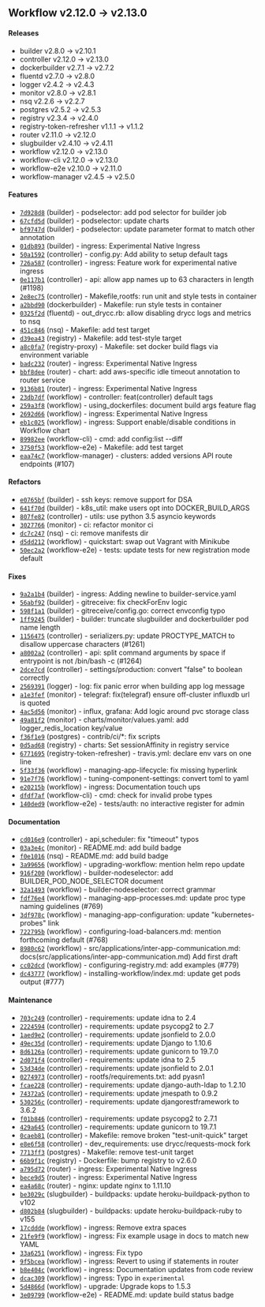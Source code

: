 ## Workflow v2.12.0 -> v2.13.0

#### Releases

- builder v2.8.0 -> v2.10.1
- controller v2.12.0 -> v2.13.0
- dockerbuilder v2.7.1 -> v2.7.2
- fluentd v2.7.0 -> v2.8.0
- logger v2.4.2 -> v2.4.3
- monitor v2.8.0 -> v2.8.1
- nsq v2.2.6 -> v2.2.7
- postgres v2.5.2 -> v2.5.3
- registry v2.3.4 -> v2.4.0
- registry-token-refresher v1.1.1 -> v1.1.2
- router v2.11.0 -> v2.12.0
- slugbuilder v2.4.10 -> v2.4.11
- workflow v2.12.0 -> v2.13.0
- workflow-cli v2.12.0 -> v2.13.0
- workflow-e2e v2.10.0 -> v2.11.0
- workflow-manager v2.4.5 -> v2.5.0

#### Features

- [`7d928d8`](https://github.com/drycc/builder/commit/7d928d82cdaa7eda0a2a9a6ebf957d01aa2146b6) (builder) - podselector: add pod selector for builder job
- [`67cfd5d`](https://github.com/drycc/builder/commit/67cfd5d844761dd887f537ef1fc64cd1860f067a) (builder) - podselector: update charts
- [`bf9747d`](https://github.com/drycc/builder/commit/bf9747d14220d3366fe0c5a8748bbbae2e9e4c96) (builder) - podselector: update parameter format to match other annotation
- [`01db893`](https://github.com/drycc/builder/commit/01db893cb5ff5ebf67999ebb179e3e6487641f56) (builder) - ingress: Experimental Native Ingress
- [`50a1592`](https://github.com/drycc/controller/commit/50a1592706922e6bd88dce12709aa94bc66ae761) (controller) - config.py: Add ability to setup default tags
- [`726a587`](https://github.com/drycc/controller/commit/726a5875eb0486a50f98971fa62789cff7b217b0) (controller) - ingress: Feature work for experimental native ingress
- [`0e117b1`](https://github.com/drycc/controller/commit/0e117b1bd04dfd84a94d5e295c4d16328db7e66e) (controller) - api: allow app names up to 63 characters in length (#1198)
- [`2e8ec75`](https://github.com/drycc/controller/commit/2e8ec75d16ef6d5a1c07d16726f09419a17208e6) (controller) - Makefile,rootfs: run unit and style tests in container
- [`a2bbd90`](https://github.com/drycc/dockerbuilder/commit/a2bbd90dd17a23310c1f380a3f43e53c0eaa256f) (dockerbuilder) - Makefile: run style tests in container
- [`0325f2d`](https://github.com/drycc/fluentd/commit/0325f2dec80322b0a390d5b71b3c23063eaa5a58) (fluentd) - out_drycc.rb: allow disabling drycc logs and metrics to nsq
- [`451c846`](https://github.com/drycc/nsq/commit/451c846997dd010709be8c0e19e2ae334764fd6a) (nsq) - Makefile: add test target
- [`d39ea43`](https://github.com/drycc/registry/commit/d39ea430d51635b2a3de5acc80b8fda7707cbe50) (registry) - Makefile: add test-style target
- [`a8c0fa7`](https://github.com/drycc/registry-proxy/commit/a8c0fa7f5db60dffa4b2fb8aa826466d6d8a2ce5) (registry-proxy) - Makefile: set docker build flags via environment variable
- [`badc232`](https://github.com/drycc/router/commit/badc23276a596c251e6e3164e3de26cad705757b) (router) - ingress: Experimental Native Ingress
- [`bbf8dee`](https://github.com/drycc/router/commit/bbf8dee9a49ecb868d0d8d2b6a75b89d28685feb) (router) - chart: add aws-specific idle timeout annotation to router service
- [`9136b81`](https://github.com/drycc/router/commit/9136b81bf4761718e9bf6b15c408e25d8b458111) (router) - ingress: Experimental Native Ingress
- [`23db7df`](https://github.com/drycc/workflow/commit/23db7dfadacd1d7543258e20e3d7f7ef11c32015) (workflow) - controller: feat(controller) default tags
- [`259a3f8`](https://github.com/drycc/workflow/commit/259a3f8192892dc6da5afaeaa1baa66492822c2c) (workflow) - using_dockerfiles: document build args feature flag
- [`2692d66`](https://github.com/drycc/workflow/commit/2692d6691dade8d510b032dd68f093449d8d8efb) (workflow) - ingress: Experimental Native Ingress
- [`eb1c025`](https://github.com/drycc/workflow/commit/eb1c025d78a3299a892f0b33d94118ace1fb1786) (workflow) - ingress: Support enable/disable conditions in Workflow chart
- [`89982ee`](https://github.com/drycc/workflow-cli/commit/89982eef4cfbd41f3000303f6dfe5fe6064d98e3) (workflow-cli) - cmd: add config:list --diff
- [`3750f53`](https://github.com/drycc/workflow-e2e/commit/3750f53aebc4a3eb6001dc967ece26cc7aa747ec) (workflow-e2e) - Makefile: add test target
- [`eaa74c7`](https://github.com/drycc/workflow-manager/commit/eaa74c7ec6345302760b5aae8d7d55167ba9153b) (workflow-manager) - clusters: added versions API route endpoints (#107)

#### Refactors

- [`e0765bf`](https://github.com/drycc/builder/commit/e0765bff10d5526ad13b6242ced11bc5f774bd0c) (builder) - ssh keys: remove support for DSA
- [`641f70d`](https://github.com/drycc/builder/commit/641f70d16fc5b43f46791860cf61d68fb1d8d15e) (builder) - k8s_util: make users opt into DOCKER_BUILD_ARGS
- [`807fe82`](https://github.com/drycc/controller/commit/807fe82df65004996b23bae1299811efc5ef3f96) (controller) - utils: use python 3.5 asyncio keywords
- [`3027766`](https://github.com/drycc/monitor/commit/302776634c0b9fae3fe2b8852753e46f9cc80dfc) (monitor) - ci: refactor monitor ci
- [`dc7c247`](https://github.com/drycc/nsq/commit/dc7c247f7d9c22b51a1b3368dc7ea973b3b2c33a) (nsq) - ci: remove manifests dir
- [`d5dd212`](https://github.com/drycc/workflow/commit/d5dd212936b13720a3714373c616853710c933c2) (workflow) - quickstart: swap out Vagrant with Minikube
- [`50ec2a2`](https://github.com/drycc/workflow-e2e/commit/50ec2a2e60ea457740b3aa9ce4b762b02a005ae8) (workflow-e2e) - tests: update tests for new registration mode default

#### Fixes

- [`9a2a1b4`](https://github.com/drycc/builder/commit/9a2a1b4ae6cb0d64b7d2af5b27d430a388a17098) (builder) - ingress: Adding newline to builder-service.yaml
- [`56abf92`](https://github.com/drycc/builder/commit/56abf9296d68615bb326b309b3c2de74a9b4b91d) (builder) - gitreceive: fix checkForEnv logic
- [`598f1a1`](https://github.com/drycc/builder/commit/598f1a1421a56b47a58f30eaaa423d6859b30c00) (builder) - gitreceive/config.go: correct envconfig typo
- [`1ff9245`](https://github.com/drycc/builder/commit/1ff92459a2ff325c412f2b92290781b1a4a8b74b) (builder) - builder: truncate slugbuilder and dockerbuilder pod name length
- [`1156475`](https://github.com/drycc/controller/commit/115647522fbfbea709f3e3e260719818a4a2d0c1) (controller) - serializers.py: update PROCTYPE_MATCH to disallow uppercase characters (#1261)
- [`a8002a2`](https://github.com/drycc/controller/commit/a8002a2172bc37801fc062f9a8a9fb65e50f4be3) (controller) - api: split command arguments by space if entrypoint is not /bin/bash -c (#1264)
- [`2dce7cd`](https://github.com/drycc/controller/commit/2dce7cd60dc81938e14fe15560c0aa580b9cc286) (controller) - settings/production: convert "false" to boolean correctly
- [`2569391`](https://github.com/drycc/logger/commit/25693914362643340ef35a6eb5eae57b50b6fb75) (logger) - log: fix panic error when building app log message
- [`a1e3fef`](https://github.com/drycc/monitor/commit/a1e3fefd39721407d649eb3950bb888e20a10cdd) (monitor) - telegraf: fix(telegraf) ensure off-cluster influxdb url is quoted
- [`4ac5d56`](https://github.com/drycc/monitor/commit/4ac5d5669ff120b6db1e7a43551dc50e33cce7cc) (monitor) - influx, grafana: Add logic around pvc storage class
- [`49a81f2`](https://github.com/drycc/monitor/commit/49a81f2d7bb08a624501e4e769eb1290a41a3258) (monitor) - charts/monitor/values.yaml: add logger_redis_location key/value
- [`f36f1e9`](https://github.com/drycc/postgres/commit/f36f1e9a4b59883a1ff074918dc2ceb02617753c) (postgres) - contrib/ci/*: fix scripts
- [`0d5ad68`](https://github.com/drycc/registry/commit/0d5ad68581bdf0eea4600991ac19883b35a8a583) (registry) - charts: Set sessionAffinity in registry service
- [`6771695`](https://github.com/drycc/registry-token-refresher/commit/6771695b3b1d6e201b9d40914f6c644e4809d457) (registry-token-refresher) - travis.yml: declare env vars on one line
- [`5f33f36`](https://github.com/drycc/workflow/commit/5f33f3663f26ef60d609368036c7ed637d5c5d59) (workflow) - managing-app-lifecycle: fix missing hyperlink
- [`91e7f76`](https://github.com/drycc/workflow/commit/91e7f761f8577c32cfbd237afff19d70f1268dcc) (workflow) - tuning-component-settings: convert toml to yaml
- [`e20215b`](https://github.com/drycc/workflow/commit/e20215b67a4a009c06a1fb65d7fd720a3ca564ee) (workflow) - ingress: Documentation touch ups
- [`dfdf7af`](https://github.com/drycc/workflow-cli/commit/dfdf7afd64faf5432307be22897265914548effb) (workflow-cli) - cmd: check for invalid probe types
- [`140ded9`](https://github.com/drycc/workflow-e2e/commit/140ded9b62d926890892cac91c3518f790966f55) (workflow-e2e) - tests/auth: no interactive register for admin

#### Documentation

- [`cd016e9`](https://github.com/drycc/controller/commit/cd016e99fed5d932995077f22dbd263088e98b64) (controller) - api,scheduler: fix "timeout" typos
- [`03a3e4c`](https://github.com/drycc/monitor/commit/03a3e4c47d1a5f24c92b34dc77729cbb9edbb826) (monitor) - README.md: add build badge
- [`f0e1016`](https://github.com/drycc/nsq/commit/f0e10166cd7d2862f44a528959189dd8b6c4a55f) (nsq) - README.md: add build badge
- [`3a99656`](https://github.com/drycc/workflow/commit/3a99656b5adce13d7e88c56f37b947780d0f7bc2) (workflow) - upgrading-workflow: mention helm repo update
- [`916f200`](https://github.com/drycc/workflow/commit/916f200b2390fdf9ee3809829253a84a2f1497ba) (workflow) - builder-nodeselector: add BUILDER_POD_NODE_SELECTOR document
- [`32a1493`](https://github.com/drycc/workflow/commit/32a1493b31dc4ff516f47f9910e1a2c35f7ad3cd) (workflow) - builder-nodeselector: correct grammar
- [`fdf76e4`](https://github.com/drycc/workflow/commit/fdf76e4f3c3d12a04f8be42f5031f0e624c77a60) (workflow) - managing-app-processes.md: update proc type naming guidelines (#769)
- [`3df978c`](https://github.com/drycc/workflow/commit/3df978cb879dfd7ec3151a6809a091f6c6fb002f) (workflow) - managing-app-configuration: update "kubernetes-probes" link
- [`722795b`](https://github.com/drycc/workflow/commit/722795b86cfceafc796a0fb2b9c6d3b6267f018c) (workflow) - configuring-load-balancers.md: mention forthcoming default (#768)
- [`8980c62`](https://github.com/drycc/workflow/commit/8980c62ebb459d50cbab25879829049c2a8f7605) (workflow) - src/applications/inter-app-communication.md: docs(src/applications/inter-app-communication.md) Add first draft
- [`cc02dcd`](https://github.com/drycc/workflow/commit/cc02dcd2e7c2be3791729dc13b9a11df0f2fd98a) (workflow) - configuring-registry.md: add examples (#779)
- [`dc43777`](https://github.com/drycc/workflow/commit/dc43777d42c23837b88db83b16a01b79bf7f9661) (workflow) - installing-workflow/index.md: update get pods output (#777)

#### Maintenance

- [`703c249`](https://github.com/drycc/controller/commit/703c249880d020ae85ace976cd7626bfa41e963c) (controller) - requirements: update idna to 2.4
- [`2224594`](https://github.com/drycc/controller/commit/22245942633e23cd28157a71cf8f3ae6fff4eefe) (controller) - requirements: update psycopg2 to 2.7
- [`1aed9e2`](https://github.com/drycc/controller/commit/1aed9e2c5be9495a88376cea12bed6c632e8dbf7) (controller) - requirements: update jsonfield to 2.0.0
- [`49ec35d`](https://github.com/drycc/controller/commit/49ec35dce691e35bece374a5e26a8c5337f3c4c6) (controller) - requirements: update Django to 1.10.6
- [`8d6126a`](https://github.com/drycc/controller/commit/8d6126a4677744d37a4d77554297590fb16db95a) (controller) - requirements: update gunicorn to 19.7.0
- [`2d071f4`](https://github.com/drycc/controller/commit/2d071f4a8851c11b6bbbf81e80d4560a501056a9) (controller) - requirements: update idna to 2.5
- [`53d34de`](https://github.com/drycc/controller/commit/53d34deff101212eba98f7ed16ba9a1695eea61e) (controller) - requirements: update jsonfield to 2.0.1
- [`0274973`](https://github.com/drycc/controller/commit/027497363aea6e9114a237ca914054abb4a6368d) (controller) - rootfs/requirements.txt: add pyasn1
- [`fcae228`](https://github.com/drycc/controller/commit/fcae2286c7a344c1d0391801bc9c5029d58b9004) (controller) - requirements: update django-auth-ldap to 1.2.10
- [`74372a5`](https://github.com/drycc/controller/commit/74372a5dcdb53cedf111c483f6d3fc3b26c3c466) (controller) - requirements: update jmespath to 0.9.2
- [`530256c`](https://github.com/drycc/controller/commit/530256cc1e7788599a989011dce319bc7a0302dc) (controller) - requirements: update djangorestframework to 3.6.2
- [`f01b846`](https://github.com/drycc/controller/commit/f01b84665b39c9b32c5180f2fe884b8652eab3e6) (controller) - requirements: update psycopg2 to 2.7.1
- [`429a645`](https://github.com/drycc/controller/commit/429a645073baa9c5ecea029c5479d8741655d918) (controller) - requirements: update gunicorn to 19.7.1
- [`0caeb81`](https://github.com/drycc/controller/commit/0caeb817be2920770793c0ff011ceb33ea0c6999) (controller) - Makefile: remove broken "test-unit-quick" target
- [`e8e6f58`](https://github.com/drycc/controller/commit/e8e6f5848008068325df2d80cf190f23a73a05d6) (controller) - dev_requirements: use drycc/requests-mock fork
- [`7713ff3`](https://github.com/drycc/postgres/commit/7713ff32d63c877f7fd166d44e6e986a079f2faf) (postgres) - Makefile: remove test-unit target
- [`66b9f1c`](https://github.com/drycc/registry/commit/66b9f1cef0b3650c9c5ba38904a6e183098d9b8c) (registry) - Dockerfile: bump registry to v2.6.0
- [`a795d72`](https://github.com/drycc/router/commit/a795d722362fc5b280942ca620d9695604488f09) (router) - ingress: Experimental Native Ingress
- [`bece9d5`](https://github.com/drycc/router/commit/bece9d53ff91d844b8123b3b22e62c12d5137a05) (router) - ingress: Experimental Native Ingress
- [`ea4a68c`](https://github.com/drycc/router/commit/ea4a68c0bf1b13a3618eeab7bcee4d7c75cb9687) (router) - nginx: update nginx to 1.11.10
- [`be3029c`](https://github.com/drycc/slugbuilder/commit/be3029cfe36c944273685ac415479cb200a72f74) (slugbuilder) - buildpacks: update heroku-buildpack-python to v102
- [`d802b84`](https://github.com/drycc/slugbuilder/commit/d802b84b32f57e933a6cf230ddf8b87a06418672) (slugbuilder) - buildpacks: update heroku-buildpack-ruby to v155
- [`17cddde`](https://github.com/drycc/workflow/commit/17cddde9c0214d769daac300bd49d13023f5b95d) (workflow) - ingress: Remove extra spaces
- [`21fe9f9`](https://github.com/drycc/workflow/commit/21fe9f9882758699368329d0c759d6d9566d47c6) (workflow) - ingress: Fix example usage in docs to match new YAML
- [`33a6251`](https://github.com/drycc/workflow/commit/33a625157c3e4291673a3f1f4fa57845541f1baa) (workflow) - ingress: Fix typo
- [`9f5bcea`](https://github.com/drycc/workflow/commit/9f5bcea949c5c3633463bd07c8a50276592530b8) (workflow) - ingress: Revert to using if statements in router
- [`b8e404c`](https://github.com/drycc/workflow/commit/b8e404cdc4e67f59fe1b4aa9fe1fa67a78e169b8) (workflow) - ingress: Documentation updates from code review
- [`dcac309`](https://github.com/drycc/workflow/commit/dcac30904d95f0e75d7d25e30b6c41f15da3b324) (workflow) - ingress: Typo in `experimental`
- [`5d4866d`](https://github.com/drycc/workflow/commit/5d4866df7737366d80b1a0b994f71cfc5b451c5c) (workflow) - upgrade: Upgrade kops to 1.5.3
- [`3e09799`](https://github.com/drycc/workflow-e2e/commit/3e097995a7b97e45d1d10e39926c01ce3cc43d69) (workflow-e2e) - README.md: update build status badge
